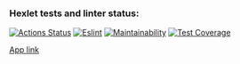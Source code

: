 ### Hexlet tests and linter status:
[![Actions Status](https://github.com/Sinoptik93/frontend-project-lvl3/workflows/hexlet-check/badge.svg)](https://github.com/Sinoptik93/frontend-project-lvl3/actions)
[![Eslint](https://github.com/Sinoptik93/frontend-project-lvl2/workflows/eslint/badge.svg)](https://github.com/Sinoptik93/frontend-project-lvl2/actions)
[![Maintainability](https://api.codeclimate.com/v1/badges/0ef5a1dc43111cedb96d/maintainability)](https://codeclimate.com/github/Sinoptik93/frontend-project-lvl3/maintainability)
[![Test Coverage](https://api.codeclimate.com/v1/badges/0ef5a1dc43111cedb96d/test_coverage)](https://codeclimate.com/github/Sinoptik93/frontend-project-lvl3/test_coverage)

[App link](https://frontend-project-lvl3-bay-tau.vercel.app/)
